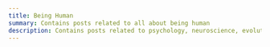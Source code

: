 ```yaml
---
title: Being Human
summary: Contains posts related to all about being human
description: Contains posts related to psychology, neuroscience, evolution, communication, storytelling, personal productivity, and (occassionaly) philosophy. This is empty for now as I want to first learn more myself and focus on technical writing :)
---
```


